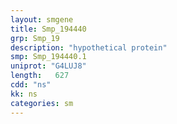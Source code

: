```yaml
---
layout: smgene
title: Smp_194440
grp: Smp_19
description: "hypothetical protein"
smp: Smp_194440.1
uniprot: "G4LUJ8"
length:   627
cdd: "ns"
kk: ns
categories: sm
---
```

